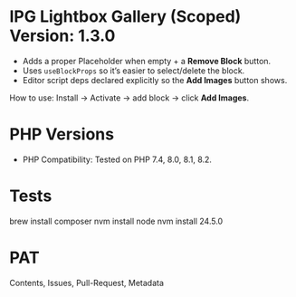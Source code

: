 # IPG Lightbox Gallery (Scoped) Version: 1.3.0

- Adds a proper Placeholder when empty + a **Remove Block** button.
- Uses `useBlockProps` so it’s easier to select/delete the block.
- Editor script deps declared explicitly so the **Add Images** button shows.

How to use: Install → Activate → add block → click **Add Images**.

# PHP Versions
- PHP Compatibility: Tested on PHP 7.4, 8.0, 8.1, 8.2.

# Tests
brew install composer
nvm install node
nvm install 24.5.0

# PAT
Contents, Issues, Pull-Request, Metadata
